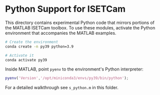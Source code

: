 # Python Support for ISETCam

This directory contains experimental Python code that mirrors portions of the
MATLAB ISETCam toolbox.  To use these modules, activate the Python environment
that accompanies the MATLAB examples.

```bash
# Create the environment
conda create -n py39 python=3.9

# Activate it
conda activate py39
```

Inside MATLAB, point `pyenv` to the environment's Python interpreter:

```matlab
pyenv('Version','/opt/miniconda3/envs/py39/bin/python');
```

For a detailed walkthrough see `s_python.m` in this folder.
